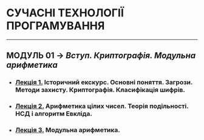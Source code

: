 # **СУЧАСНІ ТЕХНОЛОГІЇ ПРОГРАМУВАННЯ**
***
## **МОДУЛЬ 01** -> *Вступ. Криптографія. Модульна арифметика*
- ### [**Лекція 1.**](/1_LEC/Modulo_1/CIB_2021_Lec_01_.pdf) **Історичний екскурс. Основні поняття. Загрози. Методи захисту. Криптографія. Класифікація шифрів.**
- ### [**Лекція 2.**](/1_LEC/Modulo_1/CIB_2021_Lec_02_.pdf) **Арифметика цілих чисел. Теорія подільності. НСД і алгоритм Евкліда.**
- ### [**Лекція 3.**](/1_LEC/Modulo_1/CIB_2021_Lec_03_.pdf) **Модульна арифметика.**
